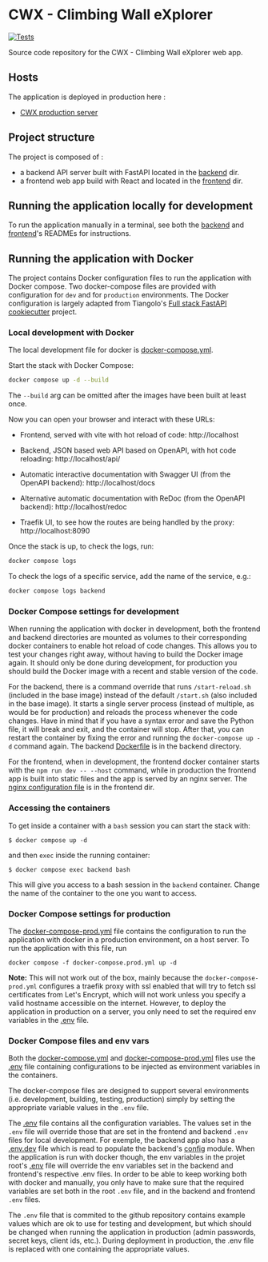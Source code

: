 # CWX - Climbing Wall eXplorer

[![Tests](https://github.com/jonasrenault/cwx/actions/workflows/test.yml/badge.svg)](https://github.com/jonasrenault/cwx/actions/workflows/test.yml)

Source code repository for the CWX - Climbing Wall eXplorer web app.

## Hosts

The application is deployed in production here :

- [CWX production server](https://cwx.jrenault.fr)

## Project structure

The project is composed of :

* a backend API server built with FastAPI located in the [backend](backend) dir.
* a frontend web app build with React and located in the [frontend](frontend) dir.

## Running the application locally for development

To run the application manually in a terminal, see both the [backend](backend/README.md) and [frontend](frontend/README.md)'s READMEs for instructions.

## Running the application with Docker

The project contains Docker configuration files to run the application with Docker compose. Two docker-compose files are provided with configuration for `dev` and for `production` environments. The Docker configuration is largely adapted from Tiangolo's [Full stack FastAPI cookiecutter](https://github.com/tiangolo/full-stack-fastapi-postgresql) project.

### Local development with Docker

The local development file for docker is [docker-compose.yml](./docker-compose.yml).

Start the stack with Docker Compose:

```bash
docker compose up -d --build
```

The `--build` arg can be omitted after the images have been built at least once.

Now you can open your browser and interact with these URLs:

* Frontend, served with vite with hot reload of code: http://localhost

* Backend, JSON based web API based on OpenAPI, with hot code reloading: http://localhost/api/

* Automatic interactive documentation with Swagger UI (from the OpenAPI backend): http://localhost/docs

* Alternative automatic documentation with ReDoc (from the OpenAPI backend): http://localhost/redoc

* Traefik UI, to see how the routes are being handled by the proxy: http://localhost:8090

Once the stack is up, to check the logs, run:

```bash
docker compose logs
```

To check the logs of a specific service, add the name of the service, e.g.:

```bash
docker compose logs backend
```

### Docker Compose settings for development

When running the application with docker in development, both the frontend and backend directories are mounted as volumes to their corresponding docker containers to enable hot reload of code changes. This allows you to test your changes right away, without having to build the Docker image again. It should only be done during development, for production you should build the Docker image with a recent and stable version of the code.

For the backend, there is a command override that runs `/start-reload.sh` (included in the base image) instead of the default `/start.sh` (also included in the base image). It starts a single server process (instead of multiple, as would be for production) and reloads the process whenever the code changes. Have in mind that if you have a syntax error and save the Python file, it will break and exit, and the container will stop. After that, you can restart the container by fixing the error and running the `docker-compose up -d` command again. The backend [Dockerfile](backend/Dockerfile) is in the backend directory.

For the frontend, when in development, the frontend docker container starts with the `npm run dev -- --host` command, while in production the frontend app is built into static files and the app is served by an nginx server. The [nginx configuration file](frontend/nginx.conf) is in the frontend dir.

### Accessing the containers

To get inside a container with a `bash` session you can start the stack with:

```console
$ docker compose up -d
```

and then `exec` inside the running container:

```console
$ docker compose exec backend bash
```

This will give you access to a bash session in the `backend` container. Change the name of the container to the one you want to access.


### Docker Compose settings for production

The [docker-compose-prod.yml](./docker-compose.prod.yml) file contains the configuration to run the application with docker in a production environment, on a host server. To run the application with this file, run

```console
docker compose -f docker-compose.prod.yml up -d
```

**Note:** This will not work out of the box, mainly because the `docker-compose-prod.yml` configures a traefik proxy with ssl enabled that will try to fetch ssl certificates from Let's Encrypt, which will not work unless you specify a valid hostname accessible on the internet. However, to deploy the application in production on a server, you only need to set the required env variables in the [.env](./.env) file.

### Docker Compose files and env vars

Both the [docker-compose.yml](./docker-compose.yml) and [docker-compose-prod.yml](./docker-compose.prod.yml) files use the [.env](./.env) file containing configurations to be injected as environment variables in the containers.

The docker-compose files are designed to support several environments (i.e. development, building, testing, production) simply by setting the appropriate variable values in the `.env` file.

The [.env](./.env) file contains all the configuration variables. The values set in the `.env` file will override those that are set in the frontend and backend `.env` files for local development. For exemple, the backend app also has a [.env.dev](backend/.env.dev) file which is read to populate the backend's [config](backend/app/config/config.py) module. When the application is run with docker though, the env variables in the projet root's [.env](./.env) file will override the env variables set in the backend and frontend's respective .env files. In order to be able to keep working both with docker and manually, you only have to make sure that the required variables are set both in the root `.env` file, and in the backend and frontend `.env` files.

The `.env` file that is commited to the github repository contains example values which are ok to use for testing and development, but which should be changed when running the application in production (admin passwords, secret keys, client ids, etc.). During deployment in production, the .env file is replaced with one containing the appropriate values.
